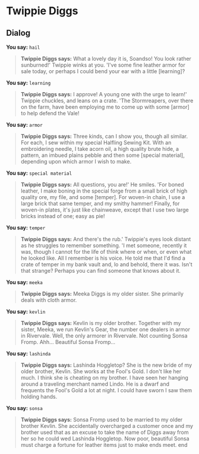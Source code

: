 # Twippie Diggs


## Dialog

**You say:** `hail`



>**Twippie Diggs says:** What a lovely day it is, Soandso!  You look rather sunburned!'  Twippie winks at you.  'I've some fine leather armor for sale today, or perhaps I could bend your ear with a little [learning]?

**You say:** `learning`



>**Twippie Diggs says:** I approve!  A young one with the urge to learn!'  Twippie chuckles, and leans on a crate.  'The Stormreapers, over there on the farm, have been employing me to come up with some [armor] to help defend the Vale!

**You say:** `armor`



>**Twippie Diggs says:** Three kinds, can I show you, though all similar.  For each, I sew within my special Halfling Sewing Kit.  With an embroidering needle, I take acorn oil, a high quality brute hide, a pattern, an imbued plains pebble and then some [special material], depending upon which armor I wish to make.

**You say:** `special material`



>**Twippie Diggs says:** All questions, you are!'  He smiles.  'For boned leather, I make boning in the special forge from a small brick of high quality ore, my file, and some [temper].  For woven-in chain, I use a large brick that same temper, and my smithy hammer!  Finally, for woven-in plates, it's just like chainweave, except that I use two large bricks instead of one; easy as pie!

**You say:** `temper`



>**Twippie Diggs says:** And there's the rub.'  Twippie's eyes look distant as he struggles to remember something.  'I met someone, recently it was, though I cannot for the life of think where or when, or even what he looked like.  All I remember is his voice.  He told me that I'd find a crate of temper in my bank vault and, lo and behold, there it was.  Isn't that strange?  Perhaps you can find someone that knows about it.

**You say:** `meeka`



>**Twippie Diggs says:** Meeka Diggs is my older sister. She primarily deals with cloth armor.

**You say:** `kevlin`



>**Twippie Diggs says:** Kevlin is my older brother. Together with my sister, Meeka, we run Kevlin's Gear, the number one dealers in armor in Rivervale. Well, the only armorer in Rivervale. Not counting Sonsa Fromp. Ahh... Beautiful Sonsa Fromp...

**You say:** `lashinda`



>**Twippie Diggs says:** Lashinda Hoggletop? She is the new bride of my older brother, Kevlin. She works at the Fool's Gold. I don't like her much. I think she is cheating on my brother. I have seen her hanging around a traveling merchant named Lindo. He is a dwarf and frequents the Fool's Gold a lot at night. I could have sworn I saw them holding hands.

**You say:** `sonsa`



>**Twippie Diggs says:** Sonsa Fromp used to be married to my older brother Kevlin. She accidentally overcharged a customer once and my brother used that as an excuse to take the name of Diggs away from her so he could wed Lashinda Hoggletop. Now poor, beautiful Sonsa must charge a fortune for leather items just to make ends meet.
end
